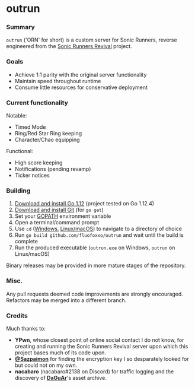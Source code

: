 # outrun

### Summary

`outrun` ('ORN' for short) is a custom server for Sonic Runners, reverse engineered from the [Sonic Runners Revival](https://sonic.runner.es/) project.

### Goals

  - Achieve 1:1 parity with the original server functionality
  - Maintain speed throughout runtime
  - Consume little resources for conservative deployment

### Current functionality

Notable:
  - Timed Mode
  - Ring/Red Star Ring keeping
  - Character/Chao equipping

Functional:
  - High score keeping
  - Notifications (pending revamp)
  - Ticker notices

### Building

1. [Download and install Go 1.12](https://golang.org/dl/) (project tested on Go 1.12.4)
2. [Download and install Git](https://git-scm.com/downloads) (for `go get`)
3. Set your [GOPATH](https://github.com/golang/go/wiki/SettingGOPATH) environment variable
4. Open a terminal/command prompt
5. Use `cd` ([Windows,](https://www.digitalcitizen.life/command-prompt-how-use-basic-commands) [Linux/macOS](https://www.macworld.com/article/2042378/master-the-command-line-navigating-files-and-folders.html)) to navigate to a directory of choice
6. Run `go build github.com/fluofoxxo/outrun` and wait until the build is complete
7. Run the produced executable (`outrun.exe` on Windows, `outrun` on Linux/macOS)

Binary releases may be provided in more mature stages of the repository.

### Misc.

Any pull requests deemed code improvements are strongly encouraged. Refactors may be merged into a different branch.

### Credits

Much thanks to:
  - **YPwn**, whose closest point of online social contact I do not know, for creating and running the Sonic Runners Revival server upon which this project bases much of its code upon.
  - **[@Sazpaimon](https://github.com/Sazpaimon)** for finding the encryption key I so desparately looked for but could not on my own.
  - **nacabaro** (nacabaro#2138 on Discord) for traffic logging and the discovery of **[DaGuAr](https://www.youtube.com/user/Gorila5)**'s asset archive.
